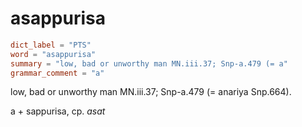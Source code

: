 # asappurisa

``` toml
dict_label = "PTS"
word = "asappurisa"
summary = "low, bad or unworthy man MN.iii.37; Snp-a.479 (= a"
grammar_comment = "a"
```

low, bad or unworthy man MN.iii.37; Snp\-a.479 (= anariya Snp.664).

a \+ sappurisa, cp. *asat*

